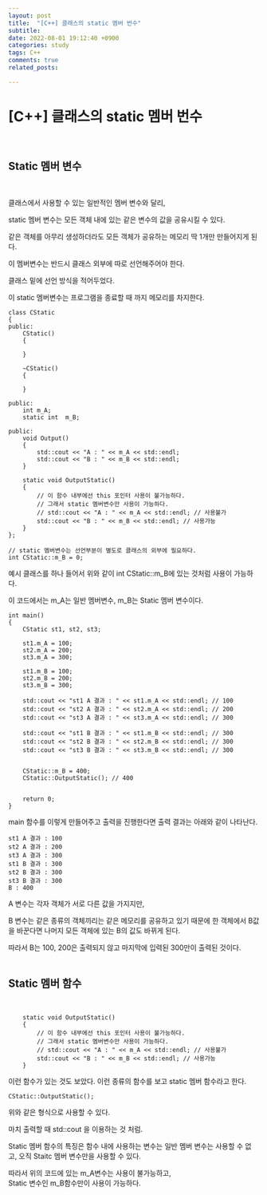 ```yaml
---
layout: post
title:  "[C++] 클래스의 static 멤버 번수"
subtitle:  
date: 2022-08-01 19:12:40 +0900
categories: study
tags: C++
comments: true
related_posts:

---
```


# [C++] 클래스의 static 멤버 번수<br/>
<br/>

## Static 멤버 변수<br/>
<br/>

클래스에서 사용할 수 있는 일반적인 멤버 변수와 달리,<br/>

static 멤버 변수는 모든 객체 내에 있는 같은 변수의 값을 공유시킬 수 있다.<br/>

같은 객체를 아무리 생성하더라도 모든 객체가 공유하는 메모리 딱 1개만 만들어지게 된다.<br/>

이 멤버변수는 반드시 클래스 외부에 따로 선언해주어야 한다.<br/>

클래스 밑에 선언 방식을 적어두었다.<Br/>

이 static 멤버변수는 프로그램을 종료할 때 까지 메모리를 차지한다.<br/>

```
class CStatic
{
public:
	CStatic()
	{

	}

	~CStatic()
	{

	}

public:
	int	m_A;
	static int	m_B;

public:
	void Output()
	{
		std::cout << "A : " << m_A << std::endl;
		std::cout << "B : " << m_B << std::endl;
	}

	static void OutputStatic()
	{
		// 이 함수 내부에선 this 포인터 사용이 불가능하다.
		// 그래서 static 멤버변수만 사용이 가능하다.
		// std::cout << "A : " << m_A << std::endl; // 사용불가
		std::cout << "B : " << m_B << std::endl; // 사용가능
	}
};

// static 멤버변수는 선언부분이 별도로 클래스의 외부에 필요하다.
int	CStatic::m_B = 0;
```

예시 클래스를 하나 들어서 위와 같이 int CStatic::m_B에 있는 것처럼 사용이 가능하다.<br/>

이 코드에서는 m_A는 일반 멤버변수, m_B는 Static 멤버 변수이다.<br/>

```
int main()
{
	CStatic st1, st2, st3;

	st1.m_A = 100;
	st2.m_A = 200;
	st3.m_A = 300;

	st1.m_B = 100;
	st2.m_B = 200;
	st3.m_B = 300;

	std::cout << "st1 A 결과 : " << st1.m_A << std::endl; // 100
	std::cout << "st2 A 결과 : " << st2.m_A << std::endl; // 200
	std::cout << "st3 A 결과 : " << st3.m_A << std::endl; // 300

	std::cout << "st1 B 결과 : " << st1.m_B << std::endl; // 300
	std::cout << "st2 B 결과 : " << st2.m_B << std::endl; // 300
	std::cout << "st3 B 결과 : " << st3.m_B << std::endl; // 300


	CStatic::m_B = 400;
	CStatic::OutputStatic(); // 400


	return 0;
}
```

main 함수를 이렇게 만들어주고 출력을 진행한다면
출력 결과는 아래와 같이 나타난다.<br/>

```
st1 A 결과 : 100
st2 A 결과 : 200
st3 A 결과 : 300
st1 B 결과 : 300
st2 B 결과 : 300
st3 B 결과 : 300
B : 400
```
A 변수는 각자 객체가 서로 다른 값을 가지지만,<br/>

B 변수는 같은 종류의 객체끼리는 같은 메모리를 공유하고 있기 때문에 한 객체에서 B값을 바꾼다면 나머지 모든 객체에 있는 B의 값도 바뀌게 된다.<br/>

따라서 B는 100, 200은 출력되지 않고 마지막에 입력된 300만이 출력된 것이다.<br/>
<br/>

## Static 멤버 함수<br/>
<br/>

```
	static void OutputStatic()
	{
		// 이 함수 내부에선 this 포인터 사용이 불가능하다.
		// 그래서 static 멤버변수만 사용이 가능하다.
		// std::cout << "A : " << m_A << std::endl; // 사용불가
		std::cout << "B : " << m_B << std::endl; // 사용가능
	}
```

이런 함수가 있는 것도 보았다. 이런 종류의 함수를 보고 static 멤버 함수라고 한다.<br/>
```
CStatic::OutputStatic();
```
위와 같은 형식으로 사용할 수 있다.<br/>

마치 출력할 때 std::cout 을 이용하는 것 처럼.<br/>

Static 멤버 함수의 특징은 함수 내에 사용하는 변수는 일반 멤버 변수는 사용할 수 없고, 오직 Staitc 멤버 변수만을 사용할 수 있다.<br/>

따라서 위의 코드에 있는 m_A변수는 사용이 불가능하고,<br/>
Static 변수인 m_B함수만이 사용이 가능하다.<br/>


